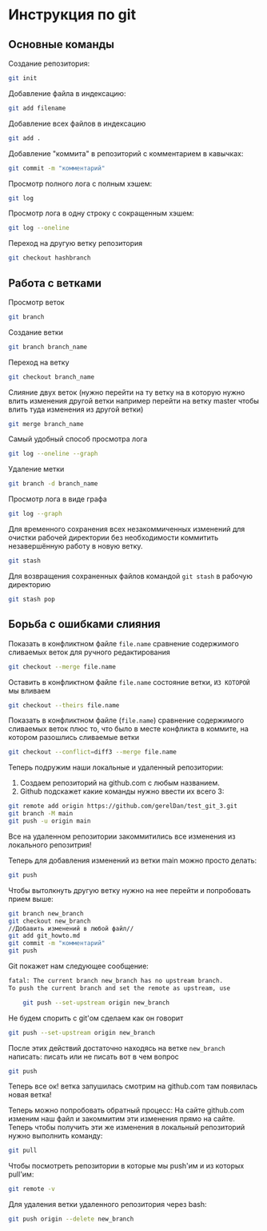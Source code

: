 # Инструкция по git
## Основные команды
Создание репозитория:
```sh
git init
```

Добавление файла в индексацию:
```sh
git add filename
```
Добавление всех файлов в индексацию
```sh
git add .
```
Добавление "коммита" в репозиторий с комментарием в кавычках:
```sh
git commit -m "комментарий"
```
Просмотр полного лога с полным хэшем:
```sh
git log
```
Просмотр лога в одну строку с сокращенным хэшем:
```sh
git log --oneline
```
Переход на другую ветку репозитория
```sh
git checkout hashbranch 
```
## Работа с ветками
Просмотр веток
```sh
git branch
```

Создание ветки
```sh
git branch branch_name
```

Переход на ветку
```sh
git checkout branch_name
```

Слияние двух веток (нужно перейти на ту ветку на в которую нужно влить изменения другой ветки например перейти на ветку master чтобы влить туда изменения из другой ветки)
```sh
git merge branch_name
```

Самый удобный способ просмотра лога
```sh
git log --oneline --graph
```
Удаление метки
```sh
git branch -d branch_name
```

Просмотр лога в виде графа
```sh
git log --graph
```

Для временного сохранения всех незакоммиченных изменений для очистки рабочей директории без необходимости коммитить незавершённую работу в новую ветку.
```sh
git stash
```

Для возвращения сохраненных файлов командой ```git stash``` в рабочую директорию
```sh
git stash pop
```

## Борьба с ошибками слияния

Показать в конфликтном файле ```file.name``` сравнение содержимого сливаемых веток для ручного редактирования
```sh
git checkout --merge file.name
```

Оставить в конфликтном файле ```file.name``` состояние ветки, ```ИЗ КОТОРОЙ``` мы вливаем
```sh
git checkout --theirs file.name
```
Показать в конфликтном файле (```file.name```) сравнение содержимого сливаемых веток плюс то, что было в месте конфликта в коммите, на котором разошлись сливаемые ветки
```sh
git checkout --conflict=diff3 --merge file.name
```

Теперь подружим наши локальные и удаленный репозитории:
1. Создаем репозиторий на github.com с любым названием.
2. Github подскажет какие команды нужно ввести их всего 3:
```sh
git remote add origin https://github.com/gerelDan/test_git_3.git
git branch -M main
git push -u origin main
```
Все на удаленном репозитории закоммитились все изменения из локального репозитрия!

 Теперь для добавления изменений из ветки main можно просто делать:
 ```sh
 git push
 ```
Чтобы вытолкнуть другую ветку нужно на нее перейти и попробовать прием выше:
```sh
git branch new_branch
git checkout new_branch
//Добавить изменений в любой файл//
git add git_howto.md
git commit -m "комментарий"
git push
```
Git покажет нам следующее сообщение:
```sh
fatal: The current branch new_branch has no upstream branch.
To push the current branch and set the remote as upstream, use

    git push --set-upstream origin new_branch
```
Не будем спорить с git'ом сделаем как он говорит
```sh
git push --set-upstream origin new_branch
```
После этих действий достаточно находясь на ветке ```new_branch``` написать: писать или не писать вот в чем вопрос
```sh
git push
```
Теперь все ок! ветка запушилась смотрим на github.com там появилась новая ветка!

 Теперь можно попробовать обратный процесс:
 На сайте github.com изменим наш файл и закоммитим эти изменения прямо на сайте.
 Теперь чтобы получить эти же изменения в локальный репозиторий нужно выполнить команду:
 ```sh
 git pull
```
Чтобы посмотреть репозитории в которые мы push'им и из которых pull'им:
```sh
git remote -v
```
Для удаления ветки удаленного репозитория через bash:
```sh
git push origin --delete new_branch
```
